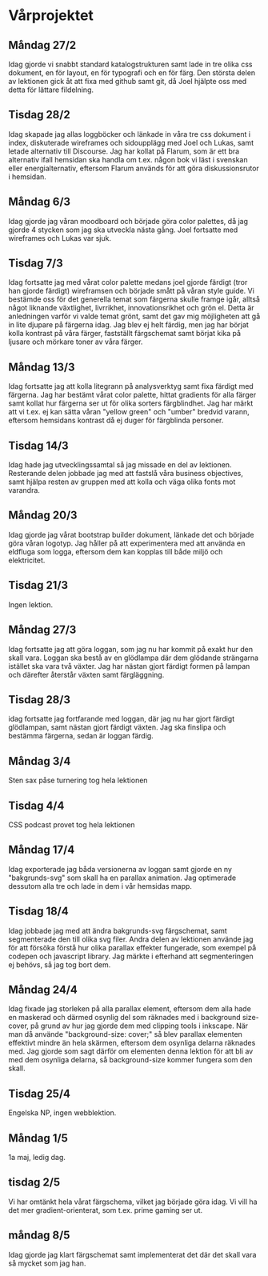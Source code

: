 # Vårprojektet

## **Måndag 27/2**

Idag gjorde vi snabbt standard katalogstrukturen samt lade in tre olika css dokument, en för layout, en för typografi och en för färg. Den största delen av lektionen gick åt att fixa med github samt git, då Joel hjälpte oss med detta för lättare fildelning.

## **Tisdag 28/2**

Idag skapade jag allas loggböcker och länkade in våra tre css dokument i index, diskuterade wireframes och sidoupplägg med Joel och Lukas, samt letade alternativ till Discourse. Jag har kollat på Flarum, som är ett bra alternativ ifall hemsidan ska handla om t.ex. någon bok vi läst i svenskan eller energialternativ, eftersom Flarum används för att göra diskussionsrutor i hemsidan.

## **Måndag 6/3**

Idag gjorde jag våran moodboard och började göra color palettes, då jag gjorde 4 stycken som jag ska utveckla nästa gång. Joel fortsatte med wireframes och Lukas var sjuk.

## **Tisdag 7/3**

Idag fortsatte jag med vårat color palette medans joel gjorde färdigt (tror han gjorde färdigt) wireframsen och började smått på våran style guide. Vi bestämde oss för det generella temat som färgerna skulle framge igår, alltså något liknande växtlighet, livrrikhet, innovationsrikhet och grön el. Detta är anledningen varför vi valde temat grönt, samt det gav mig möjligheten att gå in lite djupare på färgerna idag. Jag blev ej helt färdig, men jag har börjat kolla kontrast på våra färger, fastställt färgschemat samt börjat kika på ljusare och mörkare toner av våra färger.

## **Måndag 13/3**

Idag fortsatte jag att kolla litegrann på analysverktyg samt fixa färdigt med färgerna. Jag har bestämt vårat color palette, hittat gradients för alla färger samt kollat hur färgerna ser ut för olika sorters färgblindhet. Jag har märkt att vi t.ex. ej kan sätta våran "yellow green" och "umber" bredvid varann, eftersom hemsidans kontrast då ej duger för färgblinda personer.

## **Tisdag 14/3**

Idag hade jag utvecklingssamtal så jag missade en del av lektionen. Resterande delen jobbade jag med att fastslå våra business objectives, samt hjälpa resten av gruppen med att kolla och väga olika fonts mot varandra.

## **Måndag 20/3**

Idag gjorde jag vårat bootstrap builder dokument, länkade det och började göra våran logotyp. Jag håller på att experimentera med att använda en eldfluga som logga, eftersom dem kan kopplas till både miljö och elektricitet.

## **Tisdag 21/3**

Ingen lektion.

## **Måndag 27/3**

Idag fortsatte jag att göra loggan, som jag nu har kommit på exakt hur den skall vara. Loggan ska bestå av en glödlampa där dem glödande strängarna istället ska vara två växter. Jag har nästan gjort färdigt formen på lampan och därefter återstår växten samt färgläggning.

## **Tisdag 28/3**

idag fortsatte jag fortfarande med loggan, där jag nu har gjort färdigt glödlampan, samt nästan gjort färdigt växten. Jag ska finslipa och bestämma färgerna, sedan är loggan färdig.

## **Måndag 3/4**

Sten sax påse turnering tog hela lektionen

## **Tisdag 4/4**

CSS podcast provet tog hela lektionen

## **Måndag 17/4**

Idag exporterade jag båda versionerna av loggan samt gjorde en ny "bakgrunds-svg" som skall ha en parallax animation. Jag optimerade dessutom alla tre och lade in dem i vår hemsidas mapp.

## **Tisdag 18/4**

Idag jobbade jag med att ändra bakgrunds-svg färgschemat, samt segmenterade den till olika svg filer. Andra delen av lektionen använde jag för att försöka förstå hur olika parallax effekter fungerade, som exempel på codepen och javascript library. Jag märkte i efterhand att segmenteringen ej behövs, så jag tog bort dem.

## **Måndag 24/4**

Idag fixade jag storleken på alla parallax element, eftersom dem alla hade en maskerad och därmed osynlig del som räknades med i background size-cover, på grund av hur jag gjorde dem med clipping tools i inkscape. När man då använde "background-size: cover;" så blev parallax elementen effektivt mindre än hela skärmen, eftersom dem osynliga delarna räknades med. Jag gjorde som sagt därför om elementen denna lektion för att bli av med dem osynliga delarna, så background-size kommer fungera som den skall.

## **Tisdag 25/4**

Engelska NP, ingen webblektion.

## **Måndag 1/5**

1a maj, ledig dag.

## **tisdag 2/5**

Vi har omtänkt hela vårat färgschema, vilket jag började göra idag. Vi vill ha det mer gradient-orienterat, som t.ex. prime gaming ser ut.

## **måndag 8/5**

Idag gjorde jag klart färgschemat samt implementerat det där det skall vara så mycket som jag han.
